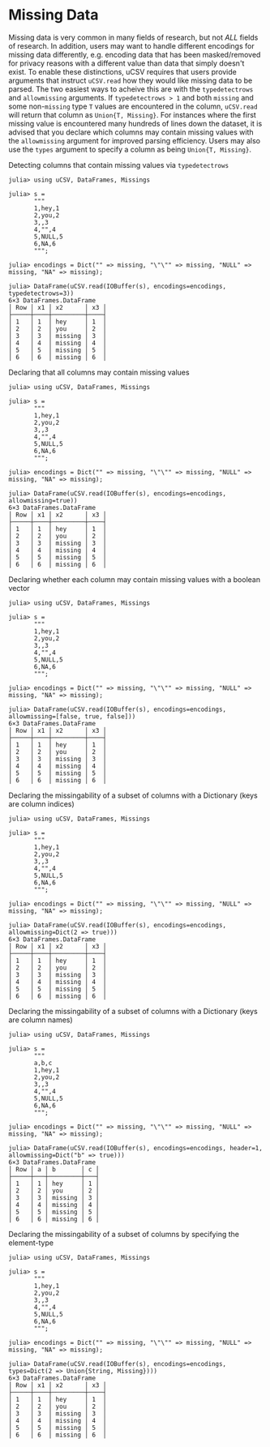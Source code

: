 # Missing Data

Missing data is very common in many fields of research, but not *ALL* fields of research. In addition, users may want to handle different encodings for missing data differently, e.g. encoding data that has been masked/removed for privacy reasons with a different value than data that simply doesn't exist. To enable these distinctions, uCSV requires that users provide arguments that instruct `uCSV.read` how they would like missing data to be parsed. The two easiest ways to acheive this are with the `typedetectrows` and `allowmissing` arguments. If `typedetectrows > 1` and both `missing` and some non-`missing` type `T` values are encountered in the column, `uCSV.read` will return that column as `Union{T, Missing}`. For instances where the first missing value is encountered many hundreds of lines down the dataset, it is advised that you declare which columns may contain missing values with the `allowmissing` argument for improved parsing efficiency. Users may also use the `types` argument to specify a column as being `Union{T, Missing}`.

Detecting columns that contain missing values via `typedetectrows`
```jldoctest
julia> using uCSV, DataFrames, Missings

julia> s =
       """
       1,hey,1
       2,you,2
       3,,3
       4,"",4
       5,NULL,5
       6,NA,6
       """;

julia> encodings = Dict("" => missing, "\"\"" => missing, "NULL" => missing, "NA" => missing);

julia> DataFrame(uCSV.read(IOBuffer(s), encodings=encodings, typedetectrows=3))
6×3 DataFrames.DataFrame
│ Row │ x1 │ x2      │ x3 │
├─────┼────┼─────────┼────┤
│ 1   │ 1  │ hey     │ 1  │
│ 2   │ 2  │ you     │ 2  │
│ 3   │ 3  │ missing │ 3  │
│ 4   │ 4  │ missing │ 4  │
│ 5   │ 5  │ missing │ 5  │
│ 6   │ 6  │ missing │ 6  │

```

Declaring that all columns may contain missing values
```jldoctest
julia> using uCSV, DataFrames, Missings

julia> s =
       """
       1,hey,1
       2,you,2
       3,,3
       4,"",4
       5,NULL,5
       6,NA,6
       """;

julia> encodings = Dict("" => missing, "\"\"" => missing, "NULL" => missing, "NA" => missing);

julia> DataFrame(uCSV.read(IOBuffer(s), encodings=encodings, allowmissing=true))
6×3 DataFrames.DataFrame
│ Row │ x1 │ x2      │ x3 │
├─────┼────┼─────────┼────┤
│ 1   │ 1  │ hey     │ 1  │
│ 2   │ 2  │ you     │ 2  │
│ 3   │ 3  │ missing │ 3  │
│ 4   │ 4  │ missing │ 4  │
│ 5   │ 5  │ missing │ 5  │
│ 6   │ 6  │ missing │ 6  │

```

Declaring whether each column may contain missing values with a boolean vector
```jldoctest
julia> using uCSV, DataFrames, Missings

julia> s =
       """
       1,hey,1
       2,you,2
       3,,3
       4,"",4
       5,NULL,5
       6,NA,6
       """;

julia> encodings = Dict("" => missing, "\"\"" => missing, "NULL" => missing, "NA" => missing);

julia> DataFrame(uCSV.read(IOBuffer(s), encodings=encodings, allowmissing=[false, true, false]))
6×3 DataFrames.DataFrame
│ Row │ x1 │ x2      │ x3 │
├─────┼────┼─────────┼────┤
│ 1   │ 1  │ hey     │ 1  │
│ 2   │ 2  │ you     │ 2  │
│ 3   │ 3  │ missing │ 3  │
│ 4   │ 4  │ missing │ 4  │
│ 5   │ 5  │ missing │ 5  │
│ 6   │ 6  │ missing │ 6  │

```

Declaring the missingability of a subset of columns with a Dictionary (keys are column indices)
```jldoctest
julia> using uCSV, DataFrames, Missings

julia> s =
       """
       1,hey,1
       2,you,2
       3,,3
       4,"",4
       5,NULL,5
       6,NA,6
       """;

julia> encodings = Dict("" => missing, "\"\"" => missing, "NULL" => missing, "NA" => missing);

julia> DataFrame(uCSV.read(IOBuffer(s), encodings=encodings, allowmissing=Dict(2 => true)))
6×3 DataFrames.DataFrame
│ Row │ x1 │ x2      │ x3 │
├─────┼────┼─────────┼────┤
│ 1   │ 1  │ hey     │ 1  │
│ 2   │ 2  │ you     │ 2  │
│ 3   │ 3  │ missing │ 3  │
│ 4   │ 4  │ missing │ 4  │
│ 5   │ 5  │ missing │ 5  │
│ 6   │ 6  │ missing │ 6  │

```

Declaring the missingability of a subset of columns with a Dictionary (keys are column names)
```jldoctest
julia> using uCSV, DataFrames, Missings

julia> s =
       """
       a,b,c
       1,hey,1
       2,you,2
       3,,3
       4,"",4
       5,NULL,5
       6,NA,6
       """;

julia> encodings = Dict("" => missing, "\"\"" => missing, "NULL" => missing, "NA" => missing);

julia> DataFrame(uCSV.read(IOBuffer(s), encodings=encodings, header=1, allowmissing=Dict("b" => true)))
6×3 DataFrames.DataFrame
│ Row │ a │ b       │ c │
├─────┼───┼─────────┼───┤
│ 1   │ 1 │ hey     │ 1 │
│ 2   │ 2 │ you     │ 2 │
│ 3   │ 3 │ missing │ 3 │
│ 4   │ 4 │ missing │ 4 │
│ 5   │ 5 │ missing │ 5 │
│ 6   │ 6 │ missing │ 6 │

```

Declaring the missingability of a subset of columns by specifying the element-type
```jldoctest
julia> using uCSV, DataFrames, Missings

julia> s =
       """
       1,hey,1
       2,you,2
       3,,3
       4,"",4
       5,NULL,5
       6,NA,6
       """;

julia> encodings = Dict("" => missing, "\"\"" => missing, "NULL" => missing, "NA" => missing);

julia> DataFrame(uCSV.read(IOBuffer(s), encodings=encodings, types=Dict(2 => Union{String, Missing})))
6×3 DataFrames.DataFrame
│ Row │ x1 │ x2      │ x3 │
├─────┼────┼─────────┼────┤
│ 1   │ 1  │ hey     │ 1  │
│ 2   │ 2  │ you     │ 2  │
│ 3   │ 3  │ missing │ 3  │
│ 4   │ 4  │ missing │ 4  │
│ 5   │ 5  │ missing │ 5  │
│ 6   │ 6  │ missing │ 6  │

```
